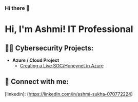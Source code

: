 ### Hi there 👋
<h1>Hi, I'm Ashmi! IT Professional </h1>

<h2>👨‍💻 Cybersecurity Projects:</h2>

- <b>Azure / Cloud Project</b>
  - [Creating a Live SOC/Honeynet in Azure](https://github.com/asukha93/Cloud-SOC)

<h2> 🤳 Connect with me:</h2>

<hi>[linkedin]: (https://linkedin.com/in/ashmi-sukha-070772224) </h1>
